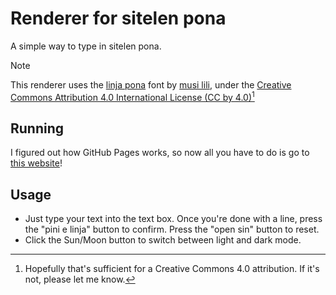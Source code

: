# Renderer for sitelen pona
A simple way to type in sitelen pona.

> [!NOTE]
> This renderer uses the [linja pona](https://musilili.net/linja-pona/) font by [musi lili](https://musilili.net/), under the [Creative Commons Attribution 4.0 International License (CC by 4.0)](https://creativecommons.org/licenses/by/4.0/)[^1]

## Running
I figured out how GitHub Pages works, so now all you have to do is go to [this website](https://isaiah-schiroyisey.github.io/sitelen-pona-renderer/)!

## Usage
- Just type your text into the text box. Once you're done with a line, press the "pini e linja" button to confirm. Press the "open sin" button to reset.
- Click the Sun/Moon button to switch between light and dark mode.

[^1]: Hopefully that's sufficient for a Creative Commons 4.0 attribution. If it's not, please let me know.
